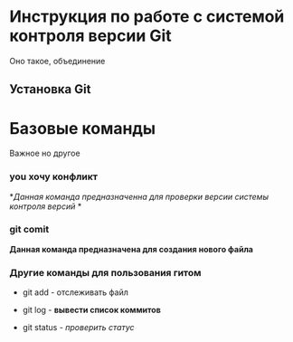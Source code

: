 # Инструкция по работе с системой контроля версии Git 

Оно такое, объединение

## Установка Git


# Базовые команды

Важное но другое

### you хочу конфликт

**Данная команда предназначенна для проверки версии системы контроля версий*
*
### git comit

**Данная команда предназначена для создания нового файла**

### Другие команды для пользования гитом

* git add - отслеживать файл

* git log - **вывести список коммитов**

* git status  - *проверить статус*